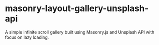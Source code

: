 # masonry-layout-gallery-unsplash-api
A simple infinite scroll gallery built using Masonry.js and Unsplash API with focus on lazy loading. 
